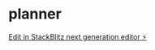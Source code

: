 # planner

[Edit in StackBlitz next generation editor ⚡️](https://stackblitz.com/~/github.com/Creativityliberty/planner)